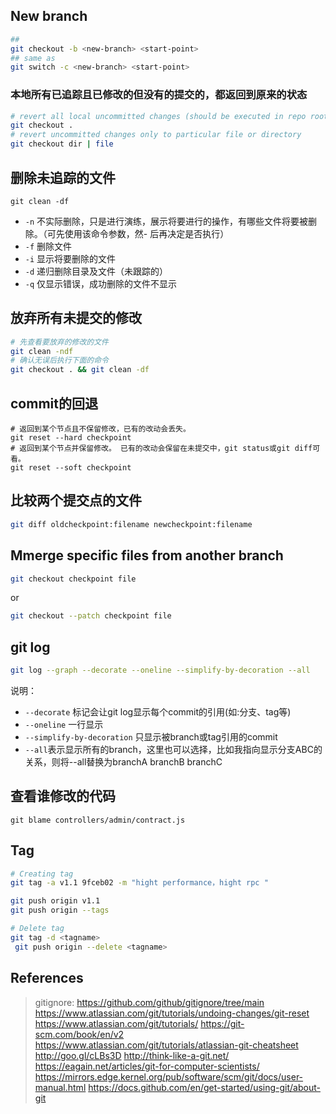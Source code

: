 ## New branch
```bash
## 
git checkout -b <new-branch> <start-point>
## same as
git switch -c <new-branch> <start-point>

```
 

### 本地所有已追踪且已修改的但没有的提交的，都返回到原来的状态
```bash
# revert all local uncommitted changes (should be executed in repo root):
git checkout .
# revert uncommitted changes only to particular file or directory
git checkout dir | file
```

## 删除未追踪的文件
```
git clean -df
```	
- `-n` 不实际删除，只是进行演练，展示将要进行的操作，有哪些文件将要被删除。（可先使用该命令参数，然- 后再决定是否执行）
- `-f` 删除文件
- `-i` 显示将要删除的文件
- `-d` 递归删除目录及文件（未跟踪的）
- `-q` 仅显示错误，成功删除的文件不显示


## 放弃所有未提交的修改
```bash
# 先查看要放弃的修改的文件
git clean -ndf
# 确认无误后执行下面的命令
git checkout . && git clean -df
```


## commit的回退
```
# 返回到某个节点且不保留修改，已有的改动会丢失。
git reset --hard checkpoint 
# 返回到某个节点并保留修改。 已有的改动会保留在未提交中，git status或git diff可看。
git reset --soft checkpoint
```

## 比较两个提交点的文件
```bash
git diff oldcheckpoint:filename newcheckpoint:filename
```

## Mmerge specific files from another branch
```bash
git checkout checkpoint file
```
or
```bash
git checkout --patch checkpoint file
```


## git log
```bash
git log --graph --decorate --oneline --simplify-by-decoration --all
```
说明：  
- `--decorate` 标记会让git log显示每个commit的引用(如:分支、tag等)
- `--oneline` 一行显示
- `--simplify-by-decoration` 只显示被branch或tag引用的commit
- `--all`表示显示所有的branch，这里也可以选择，比如我指向显示分支ABC的关系，则将--all替换为branchA branchB branchC

## 查看谁修改的代码
```
git blame controllers/admin/contract.js 
```

## Tag

```bash
# Creating tag
git tag -a v1.1 9fceb02 -m "hight performance，hight rpc "

git push origin v1.1
git push origin --tags

# Delete tag
git tag -d <tagname>
 git push origin --delete <tagname>
```

## References
> gitignore: https://github.com/github/gitignore/tree/main
>https://www.atlassian.com/git/tutorials/undoing-changes/git-reset
>https://www.atlassian.com/git/tutorials/
>https://git-scm.com/book/en/v2
>https://www.atlassian.com/git/tutorials/atlassian-git-cheatsheet
>http://goo.gl/cLBs3D
>http://think-like-a-git.net/
>https://eagain.net/articles/git-for-computer-scientists/
>https://mirrors.edge.kernel.org/pub/software/scm/git/docs/user-manual.html
>https://docs.github.com/en/get-started/using-git/about-git
